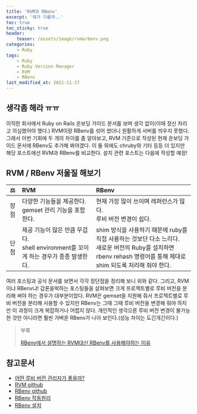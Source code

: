 ```yaml
---
title: 'RVM과 RBenv'
excerpt: '뭐가 다를까..'
toc: true
toc_sticky: true
header:
    teaser: /assets/image/rvm&rbenv.png
categories:
    - Ruby
tags:
    - Ruby 
    - Ruby Version Manager
    - RVM
    - RBenv
last_modified_at: 2021-11-27
---
```


## 생각좀 해라 ㅠㅠ 
이직한 회사에서 Ruby on Rails 온보딩 가이드 문서를 보며 생각 없이(이때 정신 차리고 의심했어야 했다.) RVM이랑 RBenv를 섞어 썼더니 원활하게 서버를 띄우지 못했다.
그래서 이번 기회에 두 개의 차이를 좀 알아보고, RVM 기준으로 작성된 현재 온보딩 가이드 문서에 RBenv도 추가해 봐야겠다.
이 둘 외에도 chruby와 기타 등등 더 있지만 해당 포스트에선 RVM과 RBenv를 비교한다. 설치 관련 포스트는 다음에 작성할 예정!


## RVM / RBenv 저울질 해보기 

|⚖️|RVM|RBenv|
|:---:|:---|:---|
|장점|다양한 기능들을 제공한다.<br />gemset 관리 기능을 포함한다.|현재 가장 많이 쓰이며 레퍼런스가 많다.<br />루비 버전 변경이 쉽다.|
|단점|제공 기능이 많은 만큼 무겁다.<br />shell environment를 꼬이게 하는 경우가 종종 발생한다.|shim 방식을 사용하기 때문에 ruby를 직접 사용하는 것보단 다소 느리다.<br />새로운 버전의 Ruby를 설치하면 rbenv rehash 명령어를 통해 제대로 shim 되도록 처리해 줘야 한다.|

여러 포스팅과 공식 문서를 보면서 각각 장단점을 정리해 보니 위와 같다.
그리고, RVM이냐 RBenv냐! 갑론을박하는 포스팅들을 살펴보면 크게 프로젝트별로 루비 버전을 분리해 써야 하는 경우가 대부분이었다.
RVM은 gemset을 지원해 줘서 프로젝트별로 루비 버전을 분리해 사용할 수 있지만 RBenv는 그때 그때 루비 버전을 변경해 줘야 하지만 이 과정이 크게 복잡하거나 어렵지 않다.
개인적인 생각으론 루비 버전 변경이 불가능한 것만 아니라면 훨씬 가벼운 RBenv가 나아 보인다.(성능 차이는 도긴개긴이다.) 

> 부록
> 
> [RBenv에서 설명하는 RVM대신 RBenv를 사용해야하는 이유](https://github.com/rbenv/rbenv/wiki/Why-rbenv%3F)



## 참고문서
- [어떤 루비 버전 관리자가 좋을까?](https://www.slideshare.net/hosangjeon10/ruby-version-managers)
- [RVM github](https://github.com/rvm/rvm)
- [RBenv github](https://github.com/rbenv/rbenv)
- [RBenv 작동원리](https://withrails.com/2015/11/25/rbenv-%EC%9E%91%EB%8F%99%EC%9B%90%EB%A6%AC/)
- [RBenv 설치](https://kbs4674.tistory.com/187)